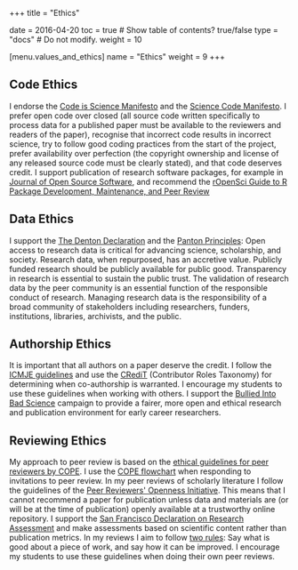 +++
title = "Ethics"

date = 2016-04-20
toc = true  # Show table of contents? true/false
type = "docs"  # Do not modify.
weight = 10

[menu.values_and_ethics] 
    name = "Ethics"
    weight = 9
+++
<script src="https://hypothes.is/embed.js" async></script>



## Code Ethics

I endorse the [Code is Science Manifesto](http://sciencecodemanifesto.org/) and the [Science Code Manifesto](http://sciencecodemanifesto.org/). I prefer open code over closed (all source code written specifically to process data for a published paper must be available to the reviewers and readers of the paper), recognise that incorrect code results in incorrect science, try to follow good coding practices from the start of the project, prefer availability over perfection (the copyright ownership and license of any released source code must be clearly stated), and that code deserves credit. I support publication of research software packages, for example in [Journal of Open Source Software](https://joss.theoj.org/), and recommend the [rOpenSci Guide to R Package Development, Maintenance, and Peer Review](https://devguide.ropensci.org/)

## Data Ethics

I support the [The Denton Declaration](https://openaccess.unt.edu/denton-declaration) and the [Panton Principles](https://pantonprinciples.org/): Open access to research data is critical for advancing science, scholarship, and society. Research data, when repurposed, has an accretive value. Publicly funded research should be publicly available for public good. Transparency in research is essential to sustain the public trust. The validation of research data by the peer community is an essential function of the responsible conduct of research. Managing research data is the responsibility of a broad community of stakeholders including researchers, funders, institutions, libraries, archivists, and the public. 

## Authorship Ethics

It is important that all authors on a paper deserve the credit. I follow the [ICMJE guidelines](http://www.icmje.org/recommendations/browse/roles-and-responsibilities/defining-the-role-of-authors-and-contributors.html#two) and use the [CRediT](http://credit.niso.org/) (Contributor Roles Taxonomy) for determining when co-authorship is warranted. I encourage my students to use these guidelines when working with others. I support the [Bullied Into Bad Science](http://bulliedintobadscience.org/) campaign to provide a fairer, more open and ethical research and publication environment for early career researchers.

## Reviewing Ethics

My approach to peer review is based on the [ethical guidelines for peer reviewers by COPE](https://publicationethics.org/resources/guidelines-new/cope-ethical-guidelines-peer-reviewers). I use the [COPE flowchart](https://publicationethics.org/resources/flowcharts/what-consider-when-asked-peer-review-manuscript) when responding to invitations to peer review. In my peer reviews of scholarly literature I follow the guidelines of the [Peer Reviewers' Openness Initiative](https://opennessinitiative.org/). This means that I cannot recommend a paper for publication unless data and materials are (or will be at the time of publication) openly available at a trustworthy online repository. I support the [San Francisco Declaration on Research Assessment](https://sfdora.org/read/) and make assessments based on scientific content rather than publication metrics. In my reviews I aim to follow [two rules](https://drive.google.com/drive/u/1/folders/0B87CmPqGXTzlN0hHVDNuNEhZZWs): Say what is good about a piece of work, and say how it can be improved. I encourage my students to use these guidelines when doing their own peer reviews.

